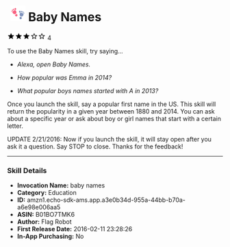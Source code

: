 # &nbsp;<img src="app_icon" alt="Baby Names icon" width="36"> Baby Names
![3 stars](../../../images/ic_star_black_18dp_1x.png)![3 stars](../../../images/ic_star_black_18dp_1x.png)![3 stars](../../../images/ic_star_black_18dp_1x.png)![3 stars](../../../images/ic_star_border_black_18dp_1x.png)![3 stars](../../../images/ic_star_border_black_18dp_1x.png) 4

To use the Baby Names skill, try saying...

* *Alexa, open Baby Names.*

* *How popular was Emma in 2014?*

* *What popular boys names started with A in 2013?*

Once you launch the skill, say a popular first name in the US.  This skill will return the popularity in a given year between 1880 and 2014.  You can ask about a specific year or ask about boy or girl names that start with a certain letter.

UPDATE 2/21/2016: Now if you launch the skill, it will stay open after you ask it a question.  Say STOP to close.  Thanks for the feedback!

***

### Skill Details

* **Invocation Name:** baby names
* **Category:** Education
* **ID:** amzn1.echo-sdk-ams.app.a3e0b34d-955a-44bb-b70a-a6e98e006aa5
* **ASIN:** B01BO7TMK6
* **Author:** Flag Robot
* **First Release Date:** 2016-02-11 23:28:26
* **In-App Purchasing:** No
